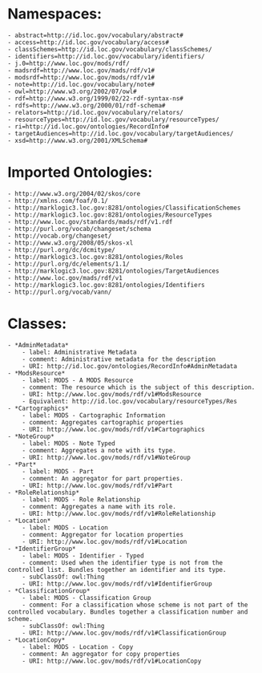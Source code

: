 # Namespaces:
    - abstract=http://id.loc.gov/vocabulary/abstract#
    - access=http://id.loc.gov/vocabulary/access#
    - classSchemes=http://id.loc.gov/vocabulary/classSchemes/
    - identifiers=http://id.loc.gov/vocabulary/identifiers/
    - j.0=http://www.loc.gov/mods/rdf/
    - madsrdf=http://www.loc.gov/mads/rdf/v1#
	- modsrdf=http://www.loc.gov/mods/rdf/v1#
    - note=http://id.loc.gov/vocabulary/note#
    - owl=http://www.w3.org/2002/07/owl#
    - rdf=http://www.w3.org/1999/02/22-rdf-syntax-ns#
    - rdfs=http://www.w3.org/2000/01/rdf-schema#
    - relators=http://id.loc.gov/vocabulary/relators/
    - resourceTypes=http://id.loc.gov/vocabulary/resourceTypes/
    - ri=http://id.loc.gov/ontologies/RecordInfo#
    - targetAudiences=http://id.loc.gov/vocabulary/targetAudiences/
    - xsd=http://www.w3.org/2001/XMLSchema#

# Imported Ontologies:
	- http://www.w3.org/2004/02/skos/core
    - http://xmlns.com/foaf/0.1/
    - http://marklogic3.loc.gov:8281/ontologies/ClassificationSchemes
    - http://marklogic3.loc.gov:8281/ontologies/ResourceTypes
    - http://www.loc.gov/standards/mads/rdf/v1.rdf
    - http://purl.org/vocab/changeset/schema
    - http://vocab.org/changeset/
    - http://www.w3.org/2008/05/skos-xl
    - http://purl.org/dc/dcmitype/
    - http://marklogic3.loc.gov:8281/ontologies/Roles
    - http://purl.org/dc/elements/1.1/
    - http://marklogic3.loc.gov:8281/ontologies/TargetAudiences
    - http://www.loc.gov/mads/rdf/v1
    - http://marklogic3.loc.gov:8281/ontologies/Identifiers
    - http://purl.org/vocab/vann/

# Classes:
	- *AdminMetadata*
		- label: Administrative Metadata
		- comment: Administrative metadata for the description
		- URI: http://id.loc.gov/ontologies/RecordInfo#AdminMetadata
	- *ModsResource*
		- label: MODS - A MODS Resource
		- comment: The resource which is the subject of this description.
		- URI: http://www.loc.gov/mods/rdf/v1#ModsResource
		- Equivalent: http://id.loc.gov/vocabulary/resourceTypes/Res
	- *Cartographics*
		- label: MODS - Cartographic Information
		- comment: Aggregates cartographic properties
		- URI: http://www.loc.gov/mods/rdf/v1#Cartographics
	- *NoteGroup*
		- label: MODS - Note Typed
		- comment: Aggregates a note with its type.
		- URI: http://www.loc.gov/mods/rdf/v1#NoteGroup
	- *Part*
		- label: MODS - Part
		- comment: An aggregator for part properties.
		- URI: http://www.loc.gov/mods/rdf/v1#Part
	- *RoleRelationship*
		- label: MODS - Role Relationship
		- comment: Aggregates a name with its role.
		- URI: http://www.loc.gov/mods/rdf/v1#RoleRelationship
	- *Location*
		- label: MODS - Location
		- comment: Aggregator for location properties
		- URI: http://www.loc.gov/mods/rdf/v1#Location
	- *IdentifierGroup*
		- label: MODS - Identifier - Typed
		- comment: Used when the identifier type is not from the controlled list. Bundles together an identifier and its type.
		- subClassOf: owl:Thing
		- URI: http://www.loc.gov/mods/rdf/v1#IdentifierGroup
	- *ClassificationGroup*
		- label: MODS - Classification Group
		- comment: For a classification whose scheme is not part of the controlled vocabulary. Bundles together a classification number and scheme.
		- subClassOf: owl:Thing
		- URI: http://www.loc.gov/mods/rdf/v1#ClassificationGroup
	- *LocationCopy*
		- label: MODS - Location - Copy
		- comment: An aggregator for copy properties
		- URI: http://www.loc.gov/mods/rdf/v1#LocationCopy


